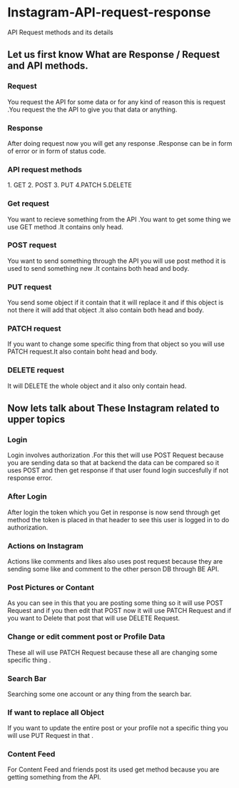 # Instagram-API-request-response
API Request methods and its details

<h2>Let us first know What are Response / Request and API methods.</h2>

<h3>Request</h3>
You request the API for some data or for any kind of reason this is request .You request the the API to give you that data or anything.

<h3>Response</h3>
After doing request now you will get any response .Response can be in form of error or in form of status code.

<h3>API request methods</h3>
1. GET
2. POST
3. PUT
4.PATCH
5.DELETE

<h3>Get request</h3>
You want to recieve something from the API .You want to get some thing we use GET method .It contains only head.

<h3>POST request</h3>
You want to send something through the API you will use post method it is used to send something new .It contains both head and body.

<h3>PUT request</h3>
You send some object if it contain that it will replace it and if this object is not there it will add that object .It also contain both head and body.

<h3>PATCH request</h3>
If you want to change some specific thing from that object so you will use PATCH request.It also contain boht head and body.

<h3>DELETE request</h3>
It will DELETE the whole object and it also only contain head.

<h2>Now lets talk about These Instagram related to upper topics </h2>

<h3>Login</h3>
Login involves authorization .For this thet will use POST Request because you are sending data so that at backend the data can be compared so it uses POST and then get response if that user found login succesfully if not response error.

<h3>After Login</h3>
After login the token which you Get in response is now send through get method the token is placed in that header to see this user is logged in to do authorization.

<h3>Actions on Instagram</h3>
Actions like comments and likes also uses post request because they are sending some like and comment to the other person DB through BE API.

<h3>Post Pictures or Contant</h3>
As you can see in this that you are posting some thing so it will use POST Request and if you then edit that POST now it will use PATCH Request and if you want to Delete that post that will use DELETE Request.

<h3>Change or edit comment post or Profile Data</h3>
These all will use PATCH Request because these all are changing some specific thing .

<h3>Search Bar</h3>
Searching some one account or any thing from the search bar.

<h3>If want to replace all Object </h3>
If you want to update the entire post or your profile not a specific thing you will use PUT Request in that .
<h3>Content Feed</h3>
For Content Feed and friends post its used get method because you are getting something from the API.